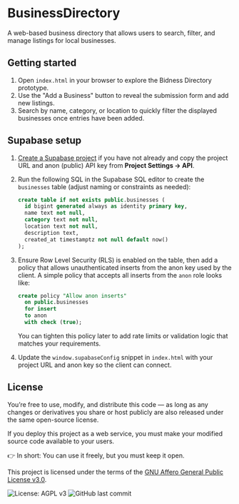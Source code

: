 # BusinessDirectory

A web-based business directory that allows users to search, filter, and manage listings for local businesses.

## Getting started

1. Open `index.html` in your browser to explore the Bidness Directory prototype.
2. Use the "Add a Business" button to reveal the submission form and add new listings.
3. Search by name, category, or location to quickly filter the displayed businesses once entries have been added.

## Supabase setup

1. [Create a Supabase project](https://supabase.com/dashboard/projects) if you have not already and copy the project URL and anon (public) API key from **Project Settings → API**.
2. Run the following SQL in the Supabase SQL editor to create the `businesses` table (adjust naming or constraints as needed):

   ```sql
   create table if not exists public.businesses (
     id bigint generated always as identity primary key,
     name text not null,
     category text not null,
     location text not null,
     description text,
     created_at timestamptz not null default now()
   );
   ```

3. Ensure Row Level Security (RLS) is enabled on the table, then add a policy that allows unauthenticated inserts from the anon key used by the client. A simple policy that accepts all inserts from the `anon` role looks like:

   ```sql
   create policy "Allow anon inserts"
     on public.businesses
     for insert
     to anon
     with check (true);
   ```

   You can tighten this policy later to add rate limits or validation logic that matches your requirements.
4. Update the `window.supabaseConfig` snippet in `index.html` with your project URL and anon key so the client can connect.


## License

You’re free to use, modify, and distribute this code — as long as any changes or derivatives you share or host publicly are also released under the same open-source license.

If you deploy this project as a web service, you must make your modified source code available to your users.

👉 In short: You can use it freely, but you must keep it open.

This project is licensed under the terms of the [GNU Affero General Public License v3.0](LICENSE).




![License: AGPL v3](https://img.shields.io/badge/License-AGPL_v3-blue.svg)
![GitHub last commit](https://img.shields.io/github/last-commit/consequentlyvaluable/BusinessDirectory)
